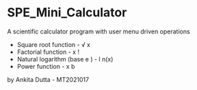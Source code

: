 # SPE_Mini_Calculator

A scientific calculator program with user menu driven operations

- Square root function - √ x
- Factorial function - x !
- Natural logarithm (base е ) - l n(x)
- Power function - x b

by Ankita Dutta - MT2021017

